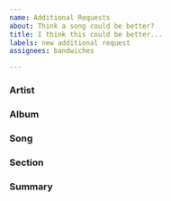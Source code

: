 ```yaml
---
name: Additional Requests
about: Think a song could be better?
title: I think this could be better...
labels: new additional request
assignees: bandwiches

---
```


### Artist
<!-- Name of the Artist -->

### Album
<!-- Name of the Album -->

### Song
<!-- Name of the Song -->

### Section
<!-- Name of the Section (if applicable) -->

### Summary
<!--

Write a summary of how you think this song could be improved.

For the most part, everything should be as close to the original as possible.  However, some songs have additional parts that are written and played back separately as additional tracks - not part of the main arrangement.  In some cases these sections may have no guitar parts and can be considered boring, so by adding in the additional arrangements to the main arrangement, it may be more fun to learn and play!

If you have an idea that could make a song more fun to play, suggest it here!
 -->
